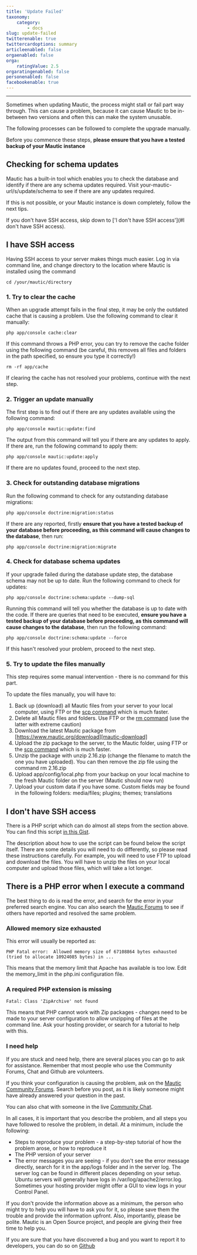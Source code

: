 ```yaml
---
title: 'Update Failed'
taxonomy:
    category:
        - docs
slug: update-failed
twitterenable: true
twittercardoptions: summary
articleenabled: false
orgaenabled: false
orga:
    ratingValue: 2.5
orgaratingenabled: false
personenabled: false
facebookenable: true
---
```


---------------------

Sometimes when updating Mautic, the process might stall or fail part way through.  This can cause a problem, because it can cause Mautic to be in-between two versions and often this can make the system unusable.

The following processes can be followed to complete the upgrade manually.

Before you commence these steps, **please ensure that you have a tested backup of your Mautic instance**

## Checking for schema updates
Mautic has a built-in tool which enables you to check the database and identify if there are any schema updates required.  Visit your-mautic-url/s/update/schema to see if there are any updates required.

If this is not possible, or your Mautic instance is down completely, follow the next tips.

If you don't have SSH access, skip down to ['I don't have SSH access'](#I don't have SSH access).

## I have SSH access

Having SSH access to your server makes things much easier. Log in via command line, and change directory to the location where Mautic is installed using the command

    cd /your/mautic/directory

### 1.  Try to clear the cache

When an upgrade attempt fails in the final step, it may be only the outdated cache that is causing a problem.  Use the following command to clear it manually:

    php app/console cache:clear

If this command throws a PHP error, you can try to remove the cache folder using the following command (be careful, this removes all files and folders in the path specified, so ensure you type it correctly!)

    rm -rf app/cache

If clearing the cache has not resolved your problems, continue with the next step.

### 2. Trigger an update manually

The first step is to find out if there are any updates available using the following command:

    php app/console mautic:update:find

The output from this command will tell you if there are any updates to apply.  If there are, run the following command to apply them:

    php app/console mautic:update:apply

If there are no updates found, proceed to the next step.

### 3. Check for outstanding database migrations

Run the following command to check for any outstanding database migrations:

    php app/console doctrine:migration:status

If there are any reported, firstly **ensure that you have a tested backup of your database before proceeding, as this command will cause changes to the database**, then run:

    php app/console doctrine:migration:migrate

### 4. Check for database schema updates

If your upgrade failed during the database update step, the database schema may not be up to date.  Run the following command to check for updates:

    php app/console doctrine:schema:update --dump-sql

Running this command will tell you whether the database is up to date with the code.  If there are queries that need to be executed, **ensure you have a tested backup of your database before proceeding, as this command will cause changes to the database**, then run the following command:

    php app/console doctrine:schema:update --force

If this hasn't resolved your problem, proceed to the next step.

### 5. Try to update the files manually

This step requires some manual intervention - there is no command for this part.

To update the files manually, you will have to:
1. Back up (download) all Mautic files from your server to your local computer, using FTP or the [scp command][scp-command] which is much faster.
2. Delete all Mautic files and folders.  Use FTP or the [rm command][rm-command] (use the latter with extreme caution)
3. Download the latest Mautic package from [https://www.mautic.org/download][mautic-download]
4. Upload the zip package to the server, to the Mautic folder, using FTP or the [scp command][scp-command] which is much faster.
5. Unzip the package with unzip 2.16.zip (change the filename to match the one you have uploaded).  You can then remove the zip file using the command         rm 2.16.zip
6. Upload app/config/local.php from your backup on your local machine to the fresh Mautic folder on the server (Mautic should now run)
7. Upload your custom data if you have some. Custom fields may be found in the following folders: media/files; plugins; themes; translations

## I don't have SSH access

There is a PHP script which can do almost all steps from the section above.  You can find this script [in this Gist][commands-gist].

The description about how to use the script can be found below the script itself.  There are some details you will need to do differently, so please read these instructions carefully.  For example, you will need to use FTP to upload and download the files.  You will have to unzip the files on your local computer and upload those files, which will take a lot longer.

## There is a PHP error when I execute a command
The best thing to do is read the error, and search for the error in your preferred search engine.  You can also search the [Mautic Forums][support-forums] to see if others have reported and resolved the same problem.

### Allowed memory size exhausted
This error will usually be reported as:

    PHP Fatal error:  Allowed memory size of 67108864 bytes exhausted (tried to allocate 10924085 bytes) in ...
    
This means that the memory limit that Apache has available is too low.  Edit the memory_limit in the php.ini configuration file.

### A required PHP extension is missing

    Fatal: Class 'ZipArchive' not found

This means that PHP cannot work with Zip packages - changes need to be made to your server configuration to allow unzipping of files at the command line.  Ask your hosting provider, or search for a tutorial to help with this.

### I need help

If you are stuck and need help, there are several places you can go to ask for assistance.  Remember that most people who use the Community Forums, Chat and Github are volunteers.

If you think your configuration is causing the problem, ask on the [Mautic Community Forums][support-forums]. Search before you post, as it is likely someone might have already answered your question in the past.

You can also chat with someone in the live [Community Chat][mautic-slack].

In all cases, it is important that you describe the problem, and all steps you have followed to resolve the problem, in detail.  At a minimum, include the following:

* Steps to reproduce your problem - a step-by-step tutorial of how the problem arose, or how to reproduce it
* The PHP version of your server
* The error messages you are seeing - if you don't see the error message directly, search for it in the app/logs folder and in the server log.  The server log can be found in different places depending on your setup. Ubuntu servers will generally have logs in /var/log/apache2/error.log.  Sometimes your hosting provider might offer a GUI to view logs in your Control Panel.

If you don't provide the information above as a minimum, the person who might try to help you will have to ask you for it, so please save them the trouble and provide the information upfront.  Also, importantly, please be polite.  Mautic is an Open Source project, and people are giving their free time to help you.

If you are sure that you have discovered a bug and you want to report it to developers, you can do so on [Github][mautic-github]

[update-failed]: </troubleshooting/update-failed>
[rm-command]: <http://manpages.ubuntu.com/manpages/precise/en/man1/rm.1.html>
[mautic-download]: <https://www.mautic.org/download>
[scp-command]: <http://manpages.ubuntu.com/manpages/precise/en/man1/scp.1.html>
[commands-gist]: <https://gist.github.com/escopecz/9a1a0b10861941a457f4>
[support-forums]: <https://forum.mautic.org/support>
[mautic-slack]: <https://mautic.org/slack>
[mautic-github]: <https://github.com/mautic/mautic/issues/new>